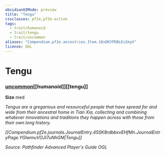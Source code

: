 ```yaml
---
obsidianUIMode: preview
title: "Tengu"
cssclasses: pf2e,pf2e-action
tags:
  - trait/humanoid
  - trait/tengu
  - trait/uncommon
aliases: "Compendium.pf2e.ancestries.Item.18xDKYPDBLEv2myX"
license: OGL
---
```

# Tengu

### [uncommon](uncommon "Uncommon Rarity Trait")[[humanoid]][[tengu]]



**Size** med


_Tengus are a gregarious and resourceful people that have spread far and wide from their ancestral home in Tian Xia, collecting and combining whatever innovations and traditions they happen across with those from their own long history._

_[[Compendium.pf2e.journals.JournalEntry.45SK8rdbbxvEHfMn.JournalEntryPage.YGIwmuVOJI7uNhGM|Tengu]]_

*Source: Pathfinder Advanced Player's Guide*
*OGL*